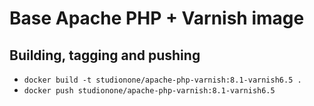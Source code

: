 # Base Apache PHP + Varnish image

## Building, tagging and pushing

- `docker build -t studionone/apache-php-varnish:8.1-varnish6.5 .`
- `docker push studionone/apache-php-varnish:8.1-varnish6.5`
